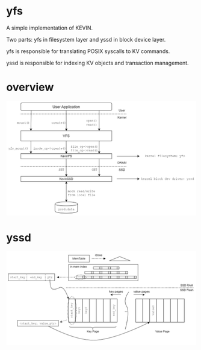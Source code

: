 # yfs

A simple implementation of KEVIN.

Two parts: yfs in filesystem layer and yssd in block device layer.

yfs is responsible for translating POSIX syscalls to KV commands.

yssd is responsible for indexing KV objects and transaction management.

# overview

![](./docs/assets/overview.jpg)

# yssd

![](./docs/assets/yssd.jpg)